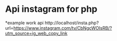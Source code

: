 # Api instagram for php

*example work api
http://localhost/insta.php?url=https://www.instagram.com/tv/CbNgcWOIsRB/?utm_source=ig_web_copy_link
